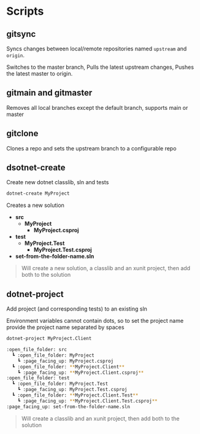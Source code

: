 # Scripts

## gitsync

Syncs changes between local/remote repositories named `upstream` and `origin`.

Switches to the master branch,
Pulls the latest upstream changes, 
Pushes the latest master to origin.

## gitmain and gitmaster

Removes all local branches except the default branch, supports main or master

## gitclone

Clones a repo and sets the upstream branch to a configurable repo

## dsotnet-create

Create new dotnet classlib, sln and tests

```sh
dotnet-create MyProject
```

Creates a new solution

- **src**
  - **MyProject**
    - **MyProject.csproj**
- **test**
  - **MyProject.Test**
    - **MyProject.Test.csproj**
- **set-from-the-folder-name.sln**

> Will create a new solution, a classlib and an xunit project, then add both to the solution

## dotnet-project

Add project (and corresponding tests) to an existing sln

Environment variables cannot contain dots, so to set the project name provide the project name separated by spaces

```sh
dotnet-project MyProject.Client
```

```sh
:open_file_folder: src
  ┗ :open_file_folder: MyProject
    ┗ :page_facing_up: MyProject.csproj
  ┗ :open_file_folder: **MyProject.Client**
    ┗ :page_facing_up: **MyProject.Client.csproj**
:open_file_folder: test
  ┗ :open_file_folder: MyProject.Test
    ┗ :page_facing_up: MyProject.Test.csproj
  ┗ :open_file_folder: **MyProject.Client.Test**
    ┗ :page_facing_up: **MyProject.Client.Test.csproj**
:page_facing_up: set-from-the-folder-name.sln
```

> Will create a classlib and an xunit project, then add both to the solution
